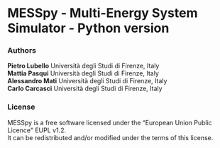 # MESSpy - Multi-Energy System Simulator - Python version
### Authors
**Pietro Lubello** Università degli Studi di Firenze, Italy\
**Mattia Pasqui** Università degli Studi di Firenze, Italy\
**Alessandro Mati** Università degli Studi di Firenze, Italy\
**Carlo Carcasci** Università degli Studi di Firenze, Italy

### License
MESSpy is a free software licensed under the “European Union Public Licence" EUPL v1.2.\
It can be redistributed and/or modified under the terms of this license.
